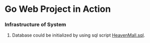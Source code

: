 # Go Web Project in Action

### Infrastructure of System

1. Database could be initialized by using sql script [HeavenMall.sql](https://github.com/HoffmanZheng/Golang-Demo/blob/master/Go_Web_in_Action/chapter_9_web_application/HeavenMall/HeavenMall.sql).
